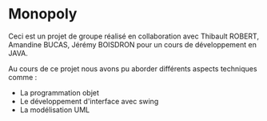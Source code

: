 # Monopoly

Ceci est un projet de groupe réalisé en collaboration avec Thibault ROBERT, Amandine BUCAS, Jérémy BOISDRON pour un cours de développement en JAVA.

Au cours de ce projet nous avons pu aborder différents aspects techniques comme :
  * La programmation objet
  * Le développement d'interface avec swing
  * La modélisation UML
